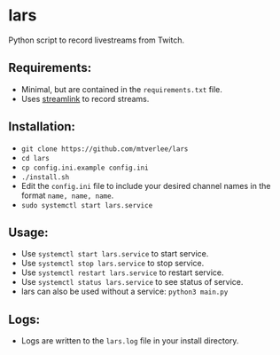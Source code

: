 # lars
Python script to record livestreams from Twitch.

## Requirements:
- Minimal, but are contained in the ```requirements.txt``` file.
- Uses [streamlink](https://github.com/streamlink/streamlink) to record streams.

## Installation:
- ```git clone https://github.com/mtverlee/lars```
- ```cd lars```
- ```cp config.ini.example config.ini```
- ```./install.sh```
- Edit the ```config.ini``` file to include your desired channel names in the format ```name, name, name```.
- ```sudo systemctl start lars.service```

## Usage:
- Use ```systemctl start lars.service``` to start service.
- Use ```systemctl stop lars.service``` to stop service.
- Use ```systemctl restart lars.service``` to restart service.
- Use ```systemctl status lars.service``` to see status of service.
- lars can also be used without a service: ```python3 main.py```

## Logs:
- Logs are written to the ```lars.log``` file in your install directory.
